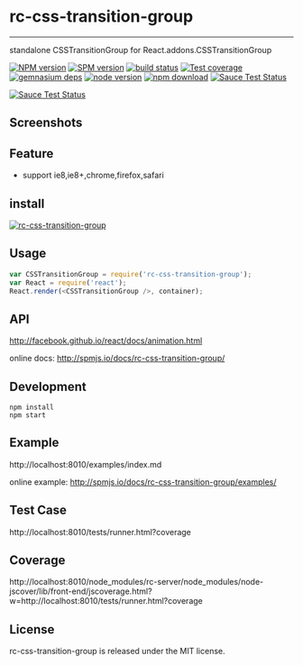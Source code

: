# rc-css-transition-group
---

standalone CSSTransitionGroup for React.addons.CSSTransitionGroup

[![NPM version][npm-image]][npm-url]
[![SPM version](http://spmjs.io/badge/rc-css-transition-group)](http://spmjs.io/package/rc-css-transition-group)
[![build status][travis-image]][travis-url]
[![Test coverage][coveralls-image]][coveralls-url]
[![gemnasium deps][gemnasium-image]][gemnasium-url]
[![node version][node-image]][node-url]
[![npm download][download-image]][download-url]
[![Sauce Test Status](https://saucelabs.com/buildstatus/rc-css-transition-group)](https://saucelabs.com/u/rc-css-transition-group)

[![Sauce Test Status](https://saucelabs.com/browser-matrix/rc-css-transition-group.svg)](https://saucelabs.com/u/rc-css-transition-group)

[npm-image]: http://img.shields.io/npm/v/rc-css-transition-group.svg?style=flat-square
[npm-url]: http://npmjs.org/package/rc-css-transition-group
[travis-image]: https://img.shields.io/travis/react-component/css-transition-group.svg?style=flat-square
[travis-url]: https://travis-ci.org/react-component/css-transition-group
[coveralls-image]: https://img.shields.io/coveralls/react-component/css-transition-group.svg?style=flat-square
[coveralls-url]: https://coveralls.io/r/react-component/css-transition-group?branch=master
[gemnasium-image]: http://img.shields.io/gemnasium/react-component/css-transition-group.svg?style=flat-square
[gemnasium-url]: https://gemnasium.com/react-component/css-transition-group
[node-image]: https://img.shields.io/badge/node.js-%3E=_0.10-green.svg?style=flat-square
[node-url]: http://nodejs.org/download/
[download-image]: https://img.shields.io/npm/dm/rc-css-transition-group.svg?style=flat-square
[download-url]: https://npmjs.org/package/rc-css-transition-group

## Screenshots



## Feature

* support ie8,ie8+,chrome,firefox,safari

## install

[![rc-css-transition-group](https://nodei.co/npm/rc-css-transition-group.png)](https://npmjs.org/package/rc-css-transition-group)

## Usage

```js
var CSSTransitionGroup = require('rc-css-transition-group');
var React = require('react');
React.render(<CSSTransitionGroup />, container);
```

## API

http://facebook.github.io/react/docs/animation.html

online docs: http://spmjs.io/docs/rc-css-transition-group/

## Development

```
npm install
npm start
```

## Example

http://localhost:8010/examples/index.md

online example: http://spmjs.io/docs/rc-css-transition-group/examples/

## Test Case

http://localhost:8010/tests/runner.html?coverage

## Coverage

http://localhost:8010/node_modules/rc-server/node_modules/node-jscover/lib/front-end/jscoverage.html?w=http://localhost:8010/tests/runner.html?coverage

## License

rc-css-transition-group is released under the MIT license.
